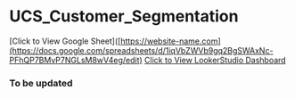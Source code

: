 # UCS_Customer_Segmentation

[Click to View Google Sheet]([https://website-name.com](https://docs.google.com/spreadsheets/d/1iqVbZWVb9gq2BgSWAxNc-PFhQP7BMvP7NGLsM8wV4eg/edit)
[Click to View LookerStudio Dashboard]([https://website-name.com](https://lookerstudio.google.com/reporting/f790a6ee-2075-420d-8db6-06e252b4332b/page/xnziD)https://lookerstudio.google.com/reporting/f790a6ee-2075-420d-8db6-06e252b4332b/page/xnziD)

### To be updated

